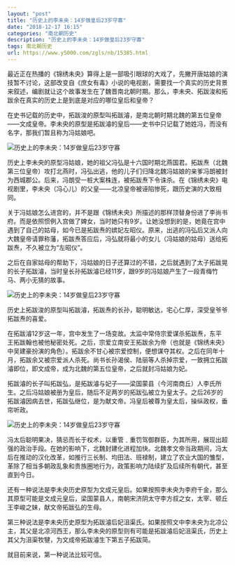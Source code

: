 ```yaml
---
layout: "post"
title: "历史上的李未央：14岁做皇后23岁守寡"
date: "2018-12-17 16:15"
categories: "南北朝历史"
description: "历史上的李未央：14岁做皇后23岁守寡"
tags: 南北朝历史
url: https://www.y5000.com/zgls/nb/15385.html
---
```






最近正在热播的《锦绣未央》算得上是一部吸引眼球的大戏了，先撇开唐姑娘的演技暂不讨论，这部改变自《庶女有毒》小说的电视剧，需要找一个真实的历史背景来叙述，编剧就让这个故事发生在了魏晋南北朝时期。那么，李未央、拓跋浚和拓跋余在真实的历史上是到底是对应的哪位皇后和皇帝？

在史书记载的历史中，拓跋浚的原型叫拓跋濬，是南北朝时期北魏的第五位皇帝——文成皇帝。李未央的原型是拓跋濬的皇后——史书中只记载了她姓冯，而没有名字，那我们暂且称为冯姑娘吧。

![历史上的李未央：14岁做皇后23岁守寡](/uploads/allimg/170228/6-1F22Q5361SC.JPG)

历史上李未央的原型冯姑娘，她的祖父冯弘是十六国时期北燕国君。拓跋焘（北魏第三位皇帝）攻打北燕时，冯弘出逃，他的儿子们归降北魏冯姑娘的亲爹冯朗被封为西城郡公。后来，冯朗受一桩大案株连，被拓跋焘下令诛杀。在《锦绣未央》电视剧里，李未央（冯心儿）的父皇——北凉皇帝被诬陷惨死，跟历史演的大致相同。

关于冯姑娘怎么进宫的，并不是跟《锦绣未央》所描述的那样顶替身份进了李尚书府。而是依照惯例入宫做了婢女，当时她只有9岁。让她没想到的是，她竟在宫中遇到了自己的姑母，如今已是拓跋焘的嫔妃左昭仪。原来，出逃的冯弘后又派人向大魏皇帝请罪称藩，拓跋焘答应后，冯弘就将最小的女儿（冯姑娘的姑母）送给拓跋焘，不久被立为“左昭仪”。

之后在自家姑母的帮助下，冯姑娘的日子还算过的不错，之后就遇到了太子拓跋晃的长子拓跋濬，当时皇长孙拓跋濬已经11岁，跟9岁的冯姑娘产生了一段青梅竹马、两小无猜的故事。

![历史上的李未央：14岁做皇后23岁守寡](/uploads/allimg/170228/6-1F22Q53225M2.JPG)

历史上拓跋浚的原型叫拓跋濬，拓跋焘的长孙，聪明敏达，宅心仁厚，深受皇爷爷拓跋焘的喜爱。

在拓跋濬12岁这一年，宫中发生了一场变故。太监中常侍宗爱谋杀拓跋焘，东平王拓跋翰也被他秘密处死。之后，宗爱立南安王拓跋余为帝（也就是《锦绣未央》中吴建豪扮演的角色）。拓跋余不甘心被宗爱控制，便想谋夺其权。之后在同年十月，拓跋余又被宗爱派人杀死。尚书长孙渴侯、陆丽等人杀掉宗爱，一致拥立拓跋濬即位，即文成帝，成为北魏的第五位皇帝，之后就封冯姑娘为妃。

拓跋濬的长子叫拓跋弘，是拓跋濬与妃子——梁国蒙县（今河南商丘）人李氏所生。之后冯姑娘被册为皇后，随后不足两岁的拓跋弘被立为皇太子。之后26岁的拓跋濬因病去世，拓跋弘继位，是为献文帝。冯皇后被尊为皇太后，操纵政权，垂帘听政。

![历史上的李未央：14岁做皇后23岁守寡](/uploads/allimg/170228/6-1F22Q5330V25.JPG)

冯太后聪明果决，猜忌而长于权术，以重管﹑重罚驾御群臣，为其所用，展现出超强的政治手段。在她的影响下，北魏封建化进程加快。北魏孝文帝当政期间，冯太后在推动的汉化改革，如推行三长制、均田法、班禄制，建立了农业大国的雏型，革除了相当多朝政乱象和贵族圈地行为，政策影响力陆续扩及后续所有朝代，甚至直到今日。

还有一种说法是李未央历史原型为文成元皇后。如果按照李未央为李府千金，那么其原型可能是文成元皇后，梁国蒙县人，南朝宋济阴太守李方叔之女，太宰、顿丘王李峻之妹，献文帝拓跋弘的生母。

第三种说法是李未央历史原型为拓跋濬后妃沮渠氏。如果按照文中李未央为北凉公主，其父是北凉河西王，那么李未央的原型则有可能是拓跋濬后妃沮渠氏，历史上其父为沮渠牧犍，为文成帝拓跋濬生下第五子拓跋简。

就目前来说，第一种说法比较可信。
